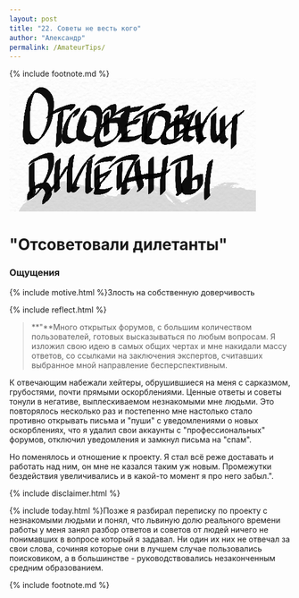 ```yaml
---
layout: post
title: "22. Советы не весть кого"
author: "Александр"
permalink: /AmateurTips/
---
```

{% include footnote.md %}
!["Наслушался прохожих"](/_img/22.jpg)
# "Отсоветовали дилетанты"

### Ощущения
{% include motive.html %}Злость на собственную доверчивость

{% include reflect.html %}
>**"**Много открытых форумов, с большим количеством пользователей, готовых высказываться по любым вопросам. Я изложил свою идею в самых общих чертах и мне накидали массу ответов, со ссылками на заключения экспертов, считавших выбранное мной направление бесперспективным. 

К отвечающим набежали хейтеры, обрушившиеся на меня с сарказмом, грубостями, почти прямыми оскорблениями. Ценные ответы и советы тонули в негативе, выплескиваемом незнакомыми мне людьми. Это повторялось несколько раз и постепенно мне настолько стало противно открывать письма и "пуши" с уведомлениями о новых оскорблениях, что я удалил свои аккаунты с "профессиональных" форумов, отключил уведомления и замкнул письма на "спам". 

Но поменялось и отношение к проекту. Я стал всё реже доставать и работать над ним, он мне не казался таким уж новым. Промежутки бездействия увеличивались и в какой-то момент я про него забыл.".

{% include disclaimer.html %}

{% include today.html %}Позже я разбирал переписку по проекту с незнакомыми людьми и понял, что львиную долю реального времени работы у меня занял разбор ответов и советов от людей ничего не понимавших в вопросе который я задавал. Ни один их них не отвечал за свои слова, сочиняя которые они в лучшем случае пользовались поисковиком, а в большинстве - руководствовались незаконченным средним образованием.  

{% include footnote.md %}
